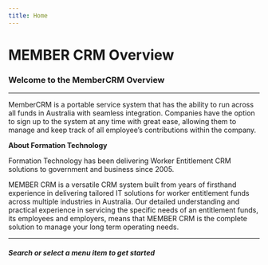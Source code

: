 ```yaml
---
title: Home
---
```



# MEMBER CRM Overview


### Welcome to the MemberCRM Overview

---
MemberCRM is a portable service system that has the ability to run across all funds in Australia with seamless integration. Companies have the option to sign up to the system at any time with great ease, allowing them to manage and keep track of all employee’s contributions within the company.

**About Formation Technology**

Formation Technology has been delivering Worker Entitlement CRM solutions to government and business since 2005. 

MEMBER CRM is a versatile CRM system built from years of firsthand experience in delivering tailored IT solutions for worker entitlement funds across multiple industries in Australia. 
Our detailed understanding and practical experience in servicing the specific needs of an entitlement funds, its employees and employers, means that MEMBER CRM is the complete solution to manage your long term operating needs.


---

##### Search or select a menu item to get started
